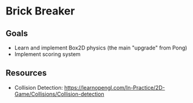 # Brick Breaker

## Goals
- Learn and implement Box2D physics (the main "upgrade" from Pong)
- Implement scoring system

## Resources
- Collision Detection: https://learnopengl.com/In-Practice/2D-Game/Collisions/Collision-detection